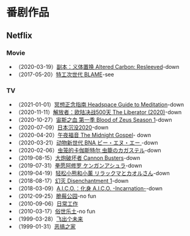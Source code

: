 # 番剧作品

## Netflix
### Movie
- （2020-03-19）[副本：义体置换 Altered Carbon: Resleeved][url-anima-1]-down
- （2017-05-20）[特工次世代 BLAME][url-anima-8]-see

### TV
- （2021-01-01）[冥想正念指南 Headspace Guide to Meditation][url-anima-4]-down
- （2020-11-11）[解放者：欧陆决战500天 The Liberator (2020)][url-anima-14]-down
- （2020-10-27）[宙斯之血 第一季 Blood of Zeus Season 1][url-anima-10]-down
- （2020-07-09）[日本沉没2020][url-anima-7]-down
- （2020-04-20）[午夜福音 The Midnight Gospel][url-anima-9]- down
- （2020-03-21）[动物新世代 BNA ビー・エヌ・エー ][url-anima-12]-down
- （2020-02-06）[虫笼的卡伽斯特尔 虫籠のカガステル][url-anima-2]-down
- （2019-08-15）[大炮破坏者 Cannon Busters][url-anima-3]-down
- （2019-07-31）[拳愿阿修罗 ケンガンアシュラ][url-anima-5]-down
- （2019-04-19）[轻松小熊和小薰 リラックマとカオルさん][url-anima-11]-down
- （2018-08-17）[幻灭 Disenchantment 1][url-anima-6]-down
- （2018-03-09）[A.I.C.O.：化身 A.I.C.O. -Incarnation-][url-anima-13]-down
- （2012-09-25）[脆莓公园][url-anima-16]-no fun
- （2010-09-06）[日常工作][url-anima-18]
- （2010-03-17）[俗世乐土][url-anima-17]-no fun
- （1999-03-28）[飞出个未来][url-anima-15]
- （1999-01-31）[恶搞之家][url-anima-19]


[url-anima-1]:https://movie.douban.com/subject/30373716/
[url-anima-2]:https://movie.douban.com/subject/30373718/
[url-anima-3]:https://movie.douban.com/subject/30162564/
[url-anima-4]:https://movie.douban.com/subject/35284424/
[url-anima-5]:https://movie.douban.com/subject/27145024/
[url-anima-6]:https://movie.douban.com/subject/27008112/
[url-anima-7]:https://movie.douban.com/subject/34852126/
[url-anima-8]:https://movie.douban.com/subject/26670584/
[url-anima-9]:https://movie.douban.com/subject/34996025/
[url-anima-10]:https://movie.douban.com/subject/30488212/
[url-anima-11]:https://movie.douban.com/subject/27176022/
[url-anima-12]:https://movie.douban.com/subject/34458962/
[url-anima-13]:https://movie.douban.com/subject/27103791/
[url-anima-14]:https://movie.douban.com/subject/30380200/
[url-anima-15]:https://movie.douban.com/subject/1444534/
[url-anima-16]:https://movie.douban.com/subject/6874283/
[url-anima-17]:https://movie.douban.com/subject/4724460/
[url-anima-18]:https://movie.douban.com/subject/20434014/
[url-anima-19]:https://movie.douban.com/subject/1418240/
